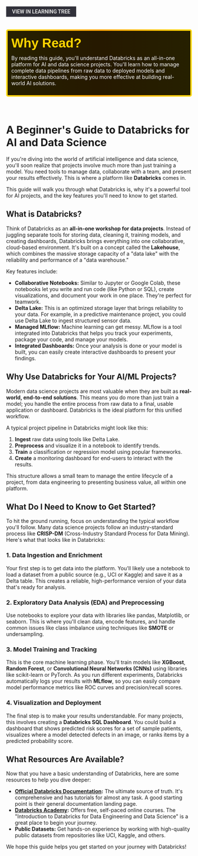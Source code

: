 <br>
<a href='/learning-tree?node=12' style='
    background-color: #31313a;
    color: gainsboro;
    padding: 6px 16px;
    border: none
    border-radius: 4px;
    text-transform: uppercase;
    font-family: "Roboto", sans-serif;
    font-size: 1em;
    font-weight: bold;
    cursor: pointer;
    text-decoration: none;
    display: inline-block;'
>
  View in Learning Tree
</a>

<br>
<br>
<br>

<div style='
  position: relative;
  padding: 10px; 
  border-radius: 5px;
  background-color: rgba(0, 0, 0, 0.85); 
  border: 4px solid transparent;
  background-image: linear-gradient(90deg, rgba(0, 0, 0, 0.85), rgba(0, 0, 0, 0.85)), linear-gradient(90deg, gold, orange, gold);
  background-origin: border-box;
  background-clip: padding-box, border-box;
'>

<svg width='200' height='50' style='display: block; margin-bottom: 5px;'>
  <text x='0' y='35' font-size='35' font-family='Arial' font-weight='bold' fill='gold'>
    Why Read?
    <animate attributeName='fill' values='gold; orange; gold' dur='3s' repeatCount='indefinite' />
  </text>
</svg>

<p style='color: white; margin-top: 2px;'>By reading this guide, you'll understand Databricks as an all-in-one platform for AI and data science projects. You'll learn how to manage complete data pipelines from raw data to deployed models and interactive dashboards, making you more effective at building real-world AI solutions.</p>

</div>

<br/>

<br/>

# A Beginner's Guide to Databricks for AI and Data Science

If you're diving into the world of artificial intelligence and data science, you'll soon realize that projects involve much more than just training a model. You need tools to manage data, collaborate with a team, and present your results effectively. This is where a platform like **Databricks** comes in.

This guide will walk you through what Databricks is, why it's a powerful tool for AI projects, and the key features you'll need to know to get started.

## What is Databricks?

Think of Databricks as an **all-in-one workshop for data projects**. Instead of juggling separate tools for storing data, cleaning it, training models, and creating dashboards, Databricks brings everything into one collaborative, cloud-based environment. It's built on a concept called the **Lakehouse**, which combines the massive storage capacity of a "data lake" with the reliability and performance of a "data warehouse."

Key features include:

- **Collaborative Notebooks:** Similar to Jupyter or Google Colab, these notebooks let you write and run code (like Python or SQL), create visualizations, and document your work in one place. They're perfect for teamwork.
- **Delta Lake:** This is an optimized storage layer that brings reliability to your data. For example, in a predictive maintenance project, you could use Delta Lake to ingest structured sensor data.
- **Managed MLflow:** Machine learning can get messy. MLflow is a tool integrated into Databricks that helps you track your experiments, package your code, and manage your models.
- **Integrated Dashboards:** Once your analysis is done or your model is built, you can easily create interactive dashboards to present your findings.

## Why Use Databricks for Your AI/ML Projects?

Modern data science projects are most valuable when they are built as **real-world, end-to-end solutions**. This means you do more than just train a model; you handle the entire process from raw data to a final, usable application or dashboard. Databricks is the ideal platform for this unified workflow.

A typical project pipeline in Databricks might look like this:

1. **Ingest** raw data using tools like Delta Lake.
2. **Preprocess** and visualize it in a notebook to identify trends.
3. **Train** a classification or regression model using popular frameworks.
4. **Create** a monitoring dashboard for end-users to interact with the results.

This structure allows a small team to manage the entire lifecycle of a project, from data engineering to presenting business value, all within one platform.

## What Do I Need to Know to Get Started?

To hit the ground running, focus on understanding the typical workflow you'll follow. Many data science projects follow an industry-standard process like **CRISP-DM** (Cross-Industry Standard Process for Data Mining). Here's what that looks like in Databricks:

### 1. Data Ingestion and Enrichment

Your first step is to get data into the platform. You'll likely use a notebook to load a dataset from a public source (e.g., UCI or Kaggle) and save it as a Delta table. This creates a reliable, high-performance version of your data that's ready for analysis.

### 2. Exploratory Data Analysis (EDA) and Preprocessing

Use notebooks to explore your data with libraries like pandas, Matplotlib, or seaborn. This is where you'll clean data, encode features, and handle common issues like class imbalance using techniques like **SMOTE** or undersampling.

### 3. Model Training and Tracking

This is the core machine learning phase. You'll train models like **XGBoost**, **Random Forest**, or **Convolutional Neural Networks (CNNs)** using libraries like scikit-learn or PyTorch. As you run different experiments, Databricks automatically logs your results with **MLflow**, so you can easily compare model performance metrics like ROC curves and precision/recall scores.

### 4. Visualization and Deployment

The final step is to make your results understandable. For many projects, this involves creating a **Databricks SQL Dashboard**. You could build a dashboard that shows predicted risk scores for a set of sample patients, visualizes where a model detected defects in an image, or ranks items by a predicted probability score.

## What Resources Are Available?

Now that you have a basic understanding of Databricks, here are some resources to help you dive deeper:

- **[Official Databricks Documentation](https://docs.databricks.com/aws/en):** The ultimate source of truth. It's comprehensive and has tutorials for almost any task. A good starting point is their general documentation landing page.
- **[Databricks Academy](https://www.databricks.com/learn/training/login):** Offers free, self-paced online courses. The "Introduction to Databricks for Data Engineering and Data Science" is a great place to begin your journey.
- **Public Datasets:** Get hands-on experience by working with high-quality public datasets from repositories like UCI, Kaggle, and others.

We hope this guide helps you get started on your journey with Databricks!
